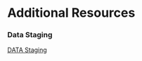 # Additional Resources
### Data Staging
[DATA Staging](https://learn.microsoft.com/en-us/power-query/dataflows/best-practices-developing-complex-dataflows)